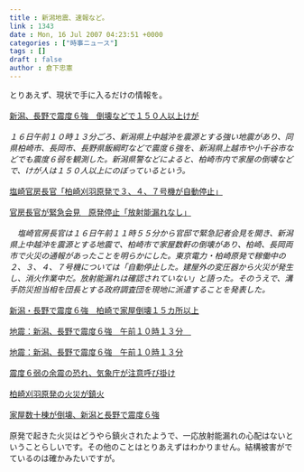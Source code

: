 ```yaml
---
title : 新潟地震、速報など。
link : 1343
date : Mon, 16 Jul 2007 04:23:51 +0000
categories : ["時事ニュース"]
tags : []
draft : false
author : 倉下忠憲
---
```


とりあえず、現状で手に入るだけの情報を。<BR><BR><A HREF="http://www.sankei.co.jp/shakai/jiko/070716/jko070716001.htm" TARGET="_blank">新潟、長野で震度６強　倒壊などで１５０人以上けが</A> <BR><BR><I>１６日午前１０時１３分ごろ、新潟県上中越沖を震源とする強い地震があり、同県柏崎市、長岡市、長野県飯綱町などで震度６強を、新潟県上越市や小千谷市などでも震度６弱を観測した。新潟県警などによると、柏崎市内で家屋の倒壊などで、けが人は１５０人以上にのぼっているという。</I><BR><BR><A HREF="http://www.nikkei.co.jp/news/main/20070716NTE2INK0416072007.html" TARGET="_blank">塩崎官房長官「柏崎刈羽原発で３、４、７号機が自動停止」</A><BR><BR><A HREF="http://www.asahi.com/politics/update/0716/TKY200707160113.html" TARGET="_blank">官房長官が緊急会見　原発停止「放射能漏れなし」</A><BR><BR><I>　塩崎官房長官は１６日午前１１時５５分から官邸で緊急記者会見を開き、新潟県上中越沖を震源とする地震で、柏崎市で家屋数軒の倒壊があり、柏崎、長岡両市で火災の通報があったことを明らかにした。東京電力・柏崎原発で稼働中の２、３、４、７号機については「自動停止した。建屋外の変圧器から火災が発生し、消火作業中だ。放射能漏れは確認されていない」と語った。そのうえで、溝手防災担当相を団長とする政府調査団を現地に派遣することを発表した。</I> <BR><BR><A HREF="http://www.asahi.com/national/update/0716/TKY200707160041.html" TARGET="_blank">新潟・長野で震度６強　柏崎で家屋倒壊１５カ所以上</A><BR><BR><A HREF="http://www.mainichi-msn.co.jp/shakai/jiken/news/20070716k0000e040007000c.html" TARGET="_blank">地震：新潟、長野で震度６強　午前１０時１３分　</A><BR><BR><A HREF="http://www.mainichi-msn.co.jp/today/news/20070716k0000e040007000c.html" TARGET="_blank">地震：新潟、長野で震度６強　午前１０時１３分</A><BR><BR><A HREF="http://www.nikkei.co.jp/news/main/20070716STXKB011216072007.html" TARGET="_blank">震度６弱の余震の恐れ、気象庁が注意呼び掛け</A><BR><BR><A HREF="http://www.nikkei.co.jp/news/main/20070716STXKB013116072007.html" TARGET="_blank">柏崎刈羽原発の火災が鎮火</A><BR><BR><A HREF="http://www.nikkei.co.jp/news/main/20070716STXKB010016072007.html" TARGET="_blank">家屋数十棟が倒壊、新潟と長野で震度６強 </A><BR><BR>原発で起きた火災はどうやら鎮火されたようで、一応放射能漏れの心配はないということらしいです。その他のことはとりあえずはわかりません。結構被害がでているのは確かみたいですが。<BR><br><br>
